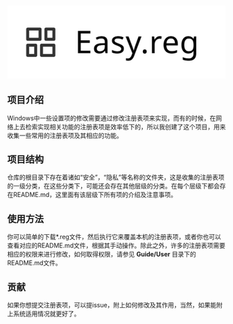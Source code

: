 <img src="logo.svg" alt="Easy.reg">

## 项目介绍  

Windows中一些设置项的修改需要通过修改注册表项来实现，而有的时候，在网络上去检索实现相关功能的注册表项是效率低下的，所以我创建了这个项目，用来收集一些常用的注册表项及其相应的功能。  

## 项目结构  

仓库的根目录下存在着诸如“安全”，“隐私”等名称的文件夹，这是收集的注册表项的一级分类，在这些分类下，可能还会存在其他层级的分类。在每个层级下都会存在README.md，这里面有该层级下所有项的介绍及注意事项。  

## 使用方法  

你可以简单的下载*.reg文件，然后执行它来覆盖本机的注册表项，或者你也可以查看对应的README.md文件，根据其手动操作。除此之外，许多的注册表项需要相应的权限来进行修改，如何取得权限，请参见 **Guide/User** 目录下的README.md文件。  

## 贡献  

如果你想提交注册表项，可以提issue，附上如何修改及其作用，当然，如果能附上系统适用情况就更好了。  

